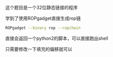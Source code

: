 这个题目是一个32位静态链接的程序

学到了使用ROPgadget直接生成rop链

```bash
ROPgadget --binary rop --ropchain
```

直接会返回一个python2的脚本，可以直接跑出shell

只需要修改一下填充的偏移就可以